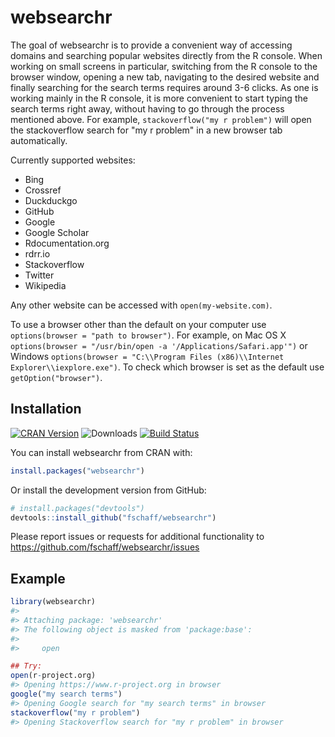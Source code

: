 
<!-- README.md is generated from README.Rmd. Please edit that file -->
websearchr
==========

The goal of websearchr is to provide a convenient way of accessing domains and searching popular websites directly from the R console. When working on small screens in particular, switching from the R console to the browser window, opening a new tab, navigating to the desired website and finally searching for the search terms requires around 3-6 clicks. As one is working mainly in the R console, it is more convenient to start typing the search terms right away, without having to go through the process mentioned above. For example, `stackoverflow("my r problem")` will open the stackoverflow search for "my r problem" in a new browser tab automatically.

Currently supported websites:

-   Bing
-   Crossref
-   Duckduckgo
-   GitHub
-   Google
-   Google Scholar
-   Rdocumentation.org
-   rdrr.io
-   Stackoverflow
-   Twitter
-   Wikipedia

Any other website can be accessed with `open(my-website.com)`.

To use a browser other than the default on your computer use `options(browser = "path to browser")`. For example, on Mac OS X `options(browser = "/usr/bin/open -a '/Applications/Safari.app'")` or Windows `options(browser = "C:\\Program Files (x86)\\Internet Explorer\\iexplore.exe")`. To check which browser is set as the default use `getOption("browser")`.

Installation
------------

[![CRAN Version](https://www.r-pkg.org/badges/version/websearchr)](https://cran.r-project.org/package=websearchr) ![Downloads](https://cranlogs.r-pkg.org/badges/websearchr) [![Build Status](https://travis-ci.org/fschaff/websearchr.svg?branch=master)](https://travis-ci.org/fschaff/websearchr)

You can install websearchr from CRAN with:

``` r
install.packages("websearchr")
```

Or install the development version from GitHub:

``` r
# install.packages("devtools")
devtools::install_github("fschaff/websearchr")
```

Please report issues or requests for additional functionality to <https://github.com/fschaff/websearchr/issues>

Example
-------

``` r
library(websearchr)
#> 
#> Attaching package: 'websearchr'
#> The following object is masked from 'package:base':
#> 
#>     open

## Try:
open(r-project.org)
#> Opening https://www.r-project.org in browser
google("my search terms")
#> Opening Google search for "my search terms" in browser
stackoverflow("my r problem")
#> Opening Stackoverflow search for "my r problem" in browser
```
